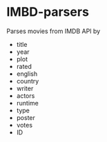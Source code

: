 IMBD-parsers
============
 Parses movies from IMDB API  by 

* title
* year
* plot
* rated
* english
* country
* writer
* actors
* runtime
* type 
* poster
* votes
* ID


